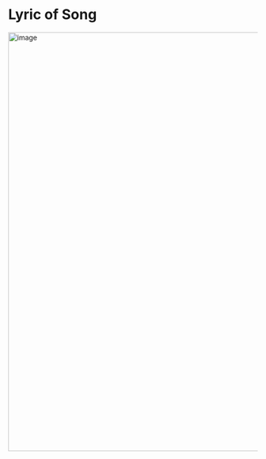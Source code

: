 # Lyric of Song

<img width="1617" height="847" alt="image" src="https://github.com/user-attachments/assets/528c419d-e2c1-44e5-ae0c-358b88c317c3" />
